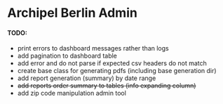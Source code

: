 # Archipel Berlin Admin

#### TODO:

 * print errors to dashboard messages rather than logs
 * add pagination to dashboard table
 * add error and do not parse if expected csv headers do not match
 * create base class for generating pdfs (including base generation dir)
 * add report generation (summary) by date range
 * ~~add reports order summary to tables (info expanding column)~~
 * add zip code manipulation admin tool
